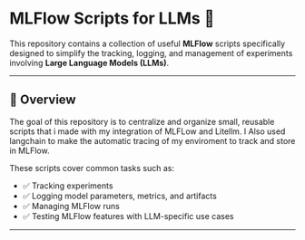 # MLFlow Scripts for LLMs 🚀

This repository contains a collection of useful **MLFlow** scripts specifically designed to simplify the tracking, logging, and management of experiments involving **Large Language Models (LLMs)**.

---

## 📄 Overview

The goal of this repository is to centralize and organize small, reusable scripts that i made with my integration of MLFLow and Litellm. I Also used langchain to make the automatic tracing of my enviroment to track and store in MLFlow.

These scripts cover common tasks such as:

- ✅ Tracking experiments
- ✅ Logging model parameters, metrics, and artifacts
- ✅ Managing MLFlow runs
- ✅ Testing MLFlow features with LLM-specific use cases

---
